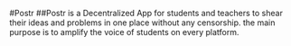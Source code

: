#Postr
##Postr is a Decentralized App for students and teachers to shear their ideas and problems in one place without any censorship. the main purpose is to amplify the voice of students on every platform.
